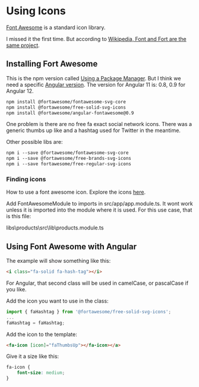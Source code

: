 # Using Icons

[Font Awesome](https://fontawesome.com/) is a standard icon library.

I missed it the first time.  But according to [Wikipedia, Font and Fort are the same project](https://en.wikipedia.org/wiki/Font_Awesome).

## Installing Fort Awesome

This is the npm version called [Using a Package Manager](https://fontawesome.com/v5.15/how-to-use/on-the-web/setup/using-package-managers).  But I think we need a specific [Angular version](https://github.com/FortAwesome/angular-fontawesome).  The version for Angular 11 is: 0.8, 0.9 for Angular 12.

```txt
npm install @fortawesome/fontawesome-svg-core
npm install @fortawesome/free-solid-svg-icons
npm install @fortawesome/angular-fontawesome@0.9
```

One problem is there are no free fa exact social network icons.  There was a generic thumbs up like and a hashtag used for Twitter in the meantime.

Other possible libs are:

```txt
npm i --save @fortawesome/fontawesome-svg-core
npm i --save @fortawesome/free-brands-svg-icons
npm i --save fortawesome/free-regular-svg-icons
```

### Finding icons

How to use a font awesome icon.  Explore the icons [here](https://fontawesome.com/v6.0/icons?m=free&s=solid%2Cbrands).

Add FontAwesomeModule to imports in src/app/app.module.ts.  It wont work unless it is imported into the module where it is used.  For this use case, that is this file:

libs\products\src\lib\products.module.ts

## Using Font Awesome with Angular

The example will show something like this:

```html
<i class="fa-solid fa-hash-tag"></i>
```

For Angular, that second class will be used in camelCase, or pascalCase if you like.

Add the icon you want to use in the class:

```js
import { faHashtag } from '@fortawesome/free-solid-svg-icons';
...
faHashtag = faHashtag;
```

Add the icon to the template:

```html
<fa-icon [icon]="faThumbsUp"></fa-icon></a>
```

Give it a size like this:

```css
fa-icon {
    font-size: medium;
}
```
